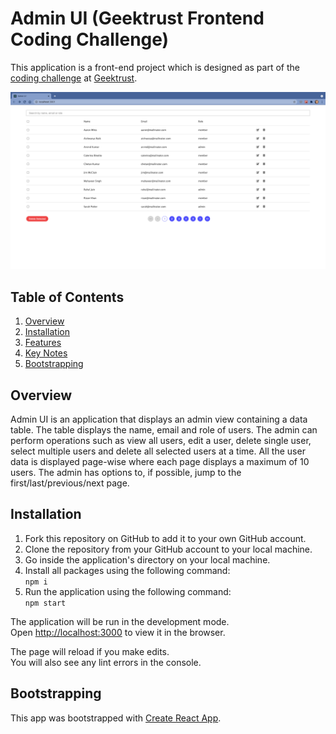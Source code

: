 # Admin UI (Geektrust Frontend Coding Challenge)

This application is a front-end project which is designed as part of the [coding challenge](https://www.geektrust.in/coding-problem/frontend/adminui) at [Geektrust](https://www.geektrust.in/).

![App Screenshot](admin-ui.png)

## Table of Contents

1. [Overview](#overview)
2. [Installation](#installation)
3. [Features](#features)
4. [Key Notes](#key-notes)
5. [Bootstrapping](#bootstrapping)

## Overview

Admin UI is an application that displays an admin view containing a data table. The table displays the name, email and role of users. The admin can perform operations such as view all users, edit a user, delete single user, select multiple users and delete all selected users at a time. All the user data is displayed page-wise where each page displays a maximum of 10 users. The admin has options to, if possible, jump to the first/last/previous/next page.

## Installation

1. Fork this repository on GitHub to add it to your own GitHub account.
2. Clone the repository from your GitHub account to your local machine.
3. Go inside the application's directory on your local machine.
4. Install all packages using the following command:\
   `npm i`
5. Run the application using the following command:\
   `npm start`

The application will be run in the development mode.\
Open [http://localhost:3000](http://localhost:3000) to view it in the browser.

The page will reload if you make edits.\
You will also see any lint errors in the console.

## Bootstrapping

This app was bootstrapped with [Create React App](https://github.com/facebook/create-react-app).
